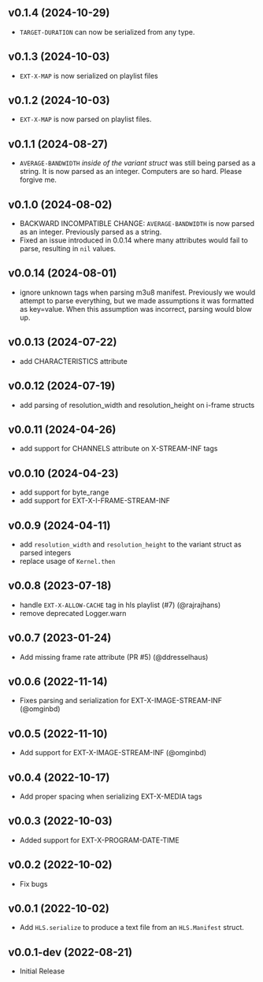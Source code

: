 ## v0.1.4 (2024-10-29)

- `TARGET-DURATION` can now be serialized from any type.

## v0.1.3 (2024-10-03)

 - `EXT-X-MAP` is now serialized on playlist files

## v0.1.2 (2024-10-03)

 - `EXT-X-MAP` is now parsed on playlist files.

## v0.1.1 (2024-08-27)

- `AVERAGE-BANDWIDTH` _inside of the variant struct_ was still being parsed as a string. It is now parsed as an integer. Computers are so hard. Please forgive me.

## v0.1.0 (2024-08-02)

- BACKWARD INCOMPATIBLE CHANGE: `AVERAGE-BANDWIDTH` is now parsed as an integer. Previously parsed as a string.
- Fixed an issue introduced in 0.0.14 where many attributes would fail to parse, resulting in `nil` values.

## v0.0.14 (2024-08-01)

- ignore unknown tags when parsing m3u8 manifest. Previously we would attempt to parse everything, but we made assumptions it was formatted as key=value. When this assumption was incorrect, parsing would blow up.

## v0.0.13 (2024-07-22)

- add CHARACTERISTICS attribute

## v0.0.12 (2024-07-19)

- add parsing of resolution_width and resolution_height on i-frame structs

## v0.0.11 (2024-04-26)

- add support for CHANNELS attribute on X-STREAM-INF tags

## v0.0.10 (2024-04-23)

- add support for byte_range
- add support for EXT-X-I-FRAME-STREAM-INF

## v0.0.9 (2024-04-11)

- add `resolution_width` and `resolution_height` to the variant struct as parsed integers
- replace usage of `Kernel.then`

## v0.0.8 (2023-07-18)

- handle `EXT-X-ALLOW-CACHE` tag in hls playlist (#7) (@rajrajhans)
- remove deprecated Logger.warn

## v0.0.7 (2023-01-24)

- Add missing frame rate attribute (PR #5) (@ddresselhaus)

## v0.0.6 (2022-11-14)

- Fixes parsing and serialization for EXT-X-IMAGE-STREAM-INF (@omginbd)

## v0.0.5 (2022-11-10)

- Add support for EXT-X-IMAGE-STREAM-INF (@omginbd)

## v0.0.4 (2022-10-17)

- Add proper spacing when serializing EXT-X-MEDIA tags

## v0.0.3 (2022-10-03)

- Added support for EXT-X-PROGRAM-DATE-TIME

## v0.0.2 (2022-10-02)

- Fix bugs

## v0.0.1 (2022-10-02)

- Add `HLS.serialize` to produce a text file from an `HLS.Manifest` struct.

## v0.0.1-dev (2022-08-21)

- Initial Release

